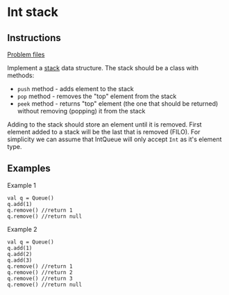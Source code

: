 # Int stack

## Instructions

[Problem files](.)

Implement a [stack](https://en.wikipedia.org/wiki/Stack) data structure. The stack should be a class with methods:
* `push` method - adds element to the stack
* `pop` method - removes the "top" element from the stack
* `peek` method - returns "top" element (the one that should be returned) without removing (popping) it from the stack

Adding to the stack should store an element until it is removed. First element added to a stack will be the last that is removed (FILO). For
simplicity we can assume that IntQueue will only accept `Int` as it's element type.

## Examples

Example 1

```
val q = Queue()
q.add(1)
q.remove() //return 1
q.remove() //return null
```

Example 2

```
val q = Queue()
q.add(1)
q.add(2)
q.add(3)
q.remove() //return 1
q.remove() //return 2
q.remove() //return 3
q.remove() //return null
```

